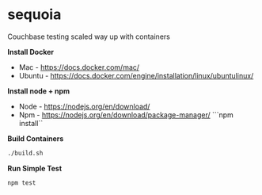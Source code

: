 # sequoia
Couchbase testing scaled way up with containers

**Install Docker**
* Mac - https://docs.docker.com/mac/
* Ubuntu - https://docs.docker.com/engine/installation/linux/ubuntulinux/

**Install node + npm**
* Node - https://nodejs.org/en/download/
* Npm - https://nodejs.org/en/download/package-manager/
```npm install``

**Build Containers**
```bash
./build.sh
```

**Run Simple Test**
```bash
npm test
```
